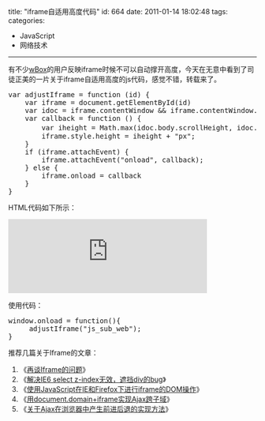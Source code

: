 title: "iframe自适用高度代码"
id: 664
date: 2011-01-14 18:02:48
tags: 
categories: 
- JavaScript
- 网络技术
---

有不少[wBox](http://js8.in/wbox-jquery "jQuery弹出框")的用户反映iframe时候不可以自动撑开高度，今天在无意中看到了司徒正美的一片关于iframe自适用高度的js代码，感觉不错，转载来了。
<pre lang="javascript">
var adjustIframe = function (id) {
    var iframe = document.getElementById(id)
    var idoc = iframe.contentWindow && iframe.contentWindow.document || iframe.contentDocument;
    var callback = function () {
        var iheight = Math.max(idoc.body.scrollHeight, idoc.documentElement.scrollHeight); //取得其高
        iframe.style.height = iheight + "px";
    }
    if (iframe.attachEvent) {
        iframe.attachEvent("onload", callback);
    } else {
        iframe.onload = callback
    }
}
</pre>
<!--more-->
HTML代码如下所示：
<pre lang="html"><iframe id="js_sub_web" width="80%" frameborder="0" scrolling="no" allowTransparency="true" src="http://www.cnblogs.com/rubylouvre/archive/2009/09/15/1566722.html">
</iframe>
</pre>
使用代码：
<pre lang="javascript">window.onload = function(){
     adjustIframe("js_sub_web");
}
</pre>
推荐几篇关于Iframe的文章：

1.  《[再谈Iframe的问题](http://js8.in/638.html)》
2.  《[解决IE6 select z-index无效，遮挡div的bug](http://js8.in/553.html)》
3.  《[使用JavaScript在IE和Firefox下进行iframe的DOM操作](http://js8.in/463.html)》
4.  《[用document.domain+iframe实现Ajax跨子域](http://js8.in/443.html)》
5.  《[关于Ajax在浏览器中产生前进后退的实现方法](http://js8.in/311.html)》